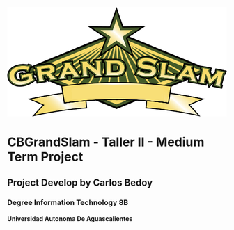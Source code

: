 ![alt tag](https://github.com/cbedoy/CBGrandSlam/blob/master/cb/assets/logo.png)

# CBGrandSlam - Taller II - Medium Term Project


## Project Develop by Carlos Bedoy

### Degree Information Technology 8B 

#### Universidad Autonoma De Aguascalientes

